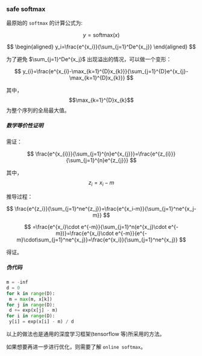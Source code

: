 ### safe softmax

最原始的 `softmax` 的计算公式为:

$$
y=\mathrm{softmax}(x)
$$

$$
\begin{aligned}
y_i=\frac{e^{x_i}}{\sum_{j=1}^De^{x_j}}
\end{aligned}
$$

为了避免 $\sum_{j=1}^De^{x_j}$ 出现溢出的情况，可以做一个变形：

$$
y_{i}=\frac{e^{x_{i}-\max_{k=1}^{D}x_{k}}}{\sum_{j=1}^{D}e^{x_{j}-\max_{k=1}^{D}x_{k}}}
$$

其中，$$\max_{k=1}^{D}x_{k}$$ 为整个序列的全局最大值。

##### 数学等价性证明

需证：

$$
\frac{e^{x_{i}}}{\sum_{j=1}^{n}e^{x_{j}}}=\frac{e^{z_{i}}}{\sum_{j=1}^{n}e^{z_{j}}}
$$

其中，$$z_i=x_i-m$$

推导过程：

$$
\frac{e^{z_i}}{\sum_{j=1}^ne^{z_j}}=\frac{e^{x_i-m}}{\sum_{j=1}^ne^{x_j-m}}
$$

$$
=\frac{e^{x_i}\cdot e^{-m}}{\sum_{j=1}^n(e^{x_j}\cdot e^{-m})}=\frac{e^{x_i}\cdot e^{-m}}{e^{-m}\cdot\sum_{j=1}^ne^{x_j}}=\frac{e^{x_i}}{\sum_{j=1}^ne^{x_j}}
$$

得证。

##### 伪代码

```python
m = -inf
d = 0
for k in range(D):
 m = max(m, x[k])
for j in range(D):
 d += exp(x[j] - m)
for i in range(D):
 y[i] = exp(x[i] - m) / d
```

以上的做法也是通用的深度学习框架(tensorflow 等)所采用的方法。

如果想要再进一步进行优化，则需要了解 `online softmax`。